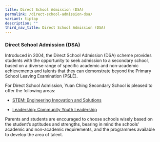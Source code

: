 ```yaml
---
title: Direct School Admission (DSA)
permalink: /direct-school-admission-dsa/
variant: tiptap
description: ""
third_nav_title: Direct School Admission (DSA)
---
```

<h3>Direct School Admission (DSA)</h3>
<p></p>
<p>Introduced in 2004, the Direct School Admission (DSA) scheme provides
students with the opportunity to seek admission to a secondary school,
based on a diverse range of specific academic and non-academic achievements
and talents that they can demonstrate beyond the Primary School Leaving
Examination (PSLE).</p>
<p></p>
<p>For Direct School Admission, Yuan Ching Secondary School is pleased to
offer the following areas:</p>
<ul>
<li>
<p><a href="/stem-engineering-innovation-and-solutions/" rel="noopener nofollow" target="_blank">STEM: Engineering Innovation and Solutions</a>
</p>
</li>
<li>
<p><a href="/ycss-dsa-community-youth-leadership/" rel="noopener nofollow" target="_blank">Leadership: Community Youth Leadership</a>
</p>
</li>
</ul>
<p></p>
<p>Parents and students are encouraged to choose schools wisely based on
the student’s aptitudes and strengths, bearing in mind the schools’ academic
and non-academic requirements, and the programmes available to develop
the area of talent.&nbsp;</p>
<p>
<br>
<br>
</p>
<p></p>